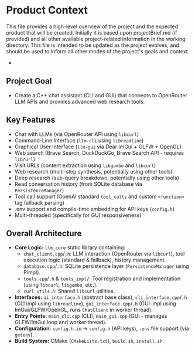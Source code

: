 # Product Context

This file provides a high-level overview of the project and the expected product that will be created. Initially it is based upon projectBrief.md (if provided) and all other available project-related information in the working directory. This file is intended to be updated as the project evolves, and should be used to inform all other modes of the project's goals and context.

*

## Project Goal

* Create a C++ chat assistant (CLI and GUI) that connects to OpenRouter LLM APIs and provides advanced web research tools.

## Key Features

*   Chat with LLMs (via OpenRouter API using `libcurl`)
*   Command-Line Interface (`llm-cli` using `libreadline`)
*   Graphical User Interface (`llm-gui` via Dear ImGui + GLFW + OpenGL)
*   Web search (Brave Search, DuckDuckGo, Brave Search API - requires `libcurl`)
*   Visit URLs (content extraction using `libgumbo` and `libcurl`)
*   Web research (multi-step synthesis, potentially using other tools)
*   Deep research (sub-query breakdown, potentially using other tools)
*   Read conversation history (from SQLite database via `PersistenceManager`)
*   Tool call support (OpenAI standard `tool_calls` and custom `<function>` tag fallback parsing)
*   .env support and compile-time embedding for API keys (`config.h`)
*   Multi-threaded (specifically for GUI responsiveness)

## Overall Architecture

*   **Core Logic:** `llm_core` static library containing:
    *   `chat_client.cpp`/`.h`: LLM interaction (OpenRouter via `libcurl`), tool execution logic (standard & fallback), history management.
    *   `database.cpp`/`.h`: SQLite persistence layer (`PersistenceManager` using Pimpl).
    *   `tools.cpp`/`.h` & `tools_impl/`: Tool registration and implementation (using `libcurl`, `libgumbo`, etc.).
    *   `curl_utils.h`: Shared `libcurl` utilities.
*   **Interfaces:** `ui_interface.h` (abstract base class), `cli_interface.cpp`/`.h` (CLI impl using `libreadline`), `gui_interface.cpp`/`.h` (GUI impl using ImGui/GLFW/OpenGL, runs `ChatClient` in worker thread).
*   **Entry Points:** `main_cli.cpp` (CLI), `main_gui.cpp` (GUI - manages GLFW/ImGui loop and worker thread).
*   **Configuration:** `config.h.in` -> `config.h` (API keys), `.env` file support (via `getenv`).
*   **Build System:** CMake (`CMakeLists.txt`), `build.sh`, `install.sh`.